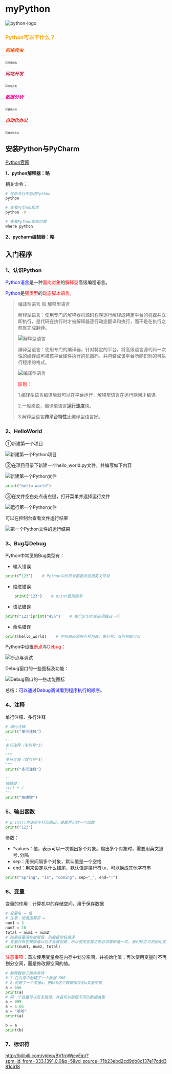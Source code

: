 # myPython

![python-logo](./images/python-logo.png)

<h3 style="color:orange;">Python可以干什么？</h3>

<h5 style="color:#ff4c00;">网络爬虫</h5>

<img src="./images/网络爬虫.png" alt="网络爬虫" style="zoom: 50%;" />

<h5 style="color:#c91f37;">网站开发</h5>

<img src="./images/网站开发.png" alt="网站开发" style="zoom: 50%;" />

<h5 style="color:#ff0097;">数据分析</h5>

<img src="./images/数据分析.png" alt="数据分析" style="zoom:50%;" />

<h5 style="color:#f20c00;">自动化办公</h5>

<img src="./images/自动化办公.png" alt="自动化办公" style="zoom:50%;" />



## 安装Python与PyCharm

[Python官网](https://www.python.org)

**1、python解释器：略**

相关命令：

```sh
# 在命令行中启用Python
python

# 查看Python版本
python -V

# 查看Python安装位置
where python
```



**2、pycharm编辑器：略**



## 入门程序

### 1、认识Python

<span style="color:blue;">Python语言</span>是一种<span style="color:red;">面向对象</span>的<span style="color:red;">解释型</span>高级编程语言。

<span style="color:blue;">Python</span>是<span style="color:red;">强类型</span>的<span style="color:red;">动态脚本语言</span>。

> 编译型语言 和 解释型语言
>
> 解释型语言：使用专门的解释器将源码程序逐行解释成特定平台的机器并立即执行，是代码在执行时才被解释器逐行动态翻译和执行，而不是在执行之前就完成翻译。
>
> ![解释型语言](./images/解释型语言.png)
>
> 
>
> 编译型语言：使用专门的编译器，针对特定的平台，将高级语言源代码一次性的编译成可被该平台硬件执行的机器码，并包装成该平台所能识别的可执行程序的格式。
>
> ![编译型语言](./images/编译型语言.png)
>
> <span style="color:red;">区别：</span>
>
> 1.编译型语言编译后就可以在平台运行，解释型语言在运行期间才编译。
>
> 2.一般来说，编译型语言**运行速度**快。
>
> 3.解释型语言**跨平台特性**比编译型语言好。



### 2、HelloWorld

①新建第一个项目

![新建第一个Python项目](./images/新建第一个Python项目.png)

②在项目目录下新建一个hello_world.py文件，并编写如下内容

![新建第一个Python文件](./images/新建第一个Python文件.png)

```python
print("hello world")
```

③在文件空白处点击右键，打开菜单并选择运行文件

![运行第一个Python文件](./images/运行第一个Python文件.png)

可以在控制台查看文件运行结果

![第一个Python文件的运行结果](./images/第一个Python文件的运行结果.png)



### 3、Bug与Debug

Python中常见的Bug类型有：

- 输入错误

```python
print(“123”)    # Python中的符号都要求使用英文符号
```

- 缩进错误

```python
    print("123")    # print要顶格写
```

- 语法错误

```python
print("123")print("456")    # 每个print都必须独占一行
```

- 命名错误

```python
print(hello_world)    # 字符串必须用引号包裹，单引号、双引号都可以
```



Python中设置<span style="color:red;">断点</span>与<span style="color:red;">Debug</span>：

![断点与调试](./images/断点与调试.png)

Debug窗口的一些图标及功能：

![Debug窗口的一些功能图标](./images/Debug窗口的一些功能图标.png)

总结：<span style="color:blue;">可以通过Debug调试看到程序执行的顺序</span>。



### 4、注释

单行注释、多行注释

```python
# 单行注释
print("单行注释")

'''
多行注释（单引号*3）
'''
"""
多行注释（双引号*3）
"""
print("多行注释")

'''
快捷键：
ctrl + /
'''
print("快捷键")
```



### 5、输出函数

```python
# print()方法用于打印输出，是最常见的一个函数
print("123")
```

参数：

- *values：值，表示可以一次输出多个对象。输出多个对象时，需要用英文逗号`,`分隔
- sep：用来间隔多个对象，默认值是一个空格
- end：用来设定以什么结尾，默认值是换行符`\n`，可以换成其他字符串

```python
print("Spring", "is", "coming", sep="_", end="!")
```



### 6、变量

变量的作用：计算机中的存储空间，用于保存数据

```python
# 变量名 = 值
# 注意：赋值运算符 =
num1 = 3
num2 = 10
total = num1 + num2
# 如果变量没有被赋值，则会报命名错误
# 变量只有在被赋值以后才会被创建，所以使用变量之前必须要赋值一次，我们称之为初始化变量
print(num1, num2, total)
```

<span style="color:red;">注意事项：</span>首次使用变量会在内存中划分空间，并初始化值；再次使用变量时不再划分空间，而是修改原空间的值。

```python
# 解释器做了两件事情：
# 1.在内存中创建了一个数据 666
# 2.创建了一个变量a，把666这个数据保存到a变量中去
a = 666
print(a)
# 同一个变量可以反复赋值，并且可以赋值不同的数据类型
a = 999
a = 6.66
a = "哈哈"
print(a)

b = a
print(b)
```



### 7、标识符

http://bilibili.com/video/BV1rpWjevEip/?spm_id_from=333.1391.0.0&p=5&vd_source=71b23ebd2cd9db8c137e17cdd381c618
